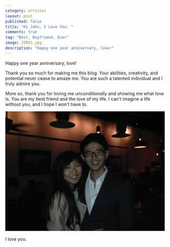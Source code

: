 ```yaml
---
category: articles
layout: post
published: false
title: "Hi John, I Love You. "
comments: true
tag: "Best, Boyfriend, Ever"
image: JZBIS.jpg
description: "Happy one year anniversary, love!"
---
```


Happy one year anniversary, love!

Thank you so much for making me this blog. Your abilities, creativity, and potential never cease to amaze me. You are such a talented individual and I truly admire you. 

More so, thank you for loving me unconditionally and showing me what love is. You are my best friend and the love of my life. I can't imagine a life without you, and I hope I won't have to.

![Anniv.jpg](/images/Anniv.jpg)

I love you. 